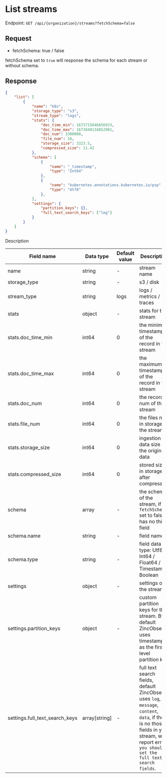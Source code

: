 # List streams

Endpoint: `GET /api/{organization}/streams?fetchSchema=false`

## Request

- fetchSchema: true / false

fetchSchema set to `true` will response the schema for each stream or without schema.

## Response

```json
{
	"list": [
		{
			"name": "k8s",
			"storage_type": "s3",
			"stream_type": "logs",
			"stats": {
				"doc_time_min": 1673715046856933,
				"doc_time_max": 1673849134852901,
				"doc_num": 3300000,
				"file_num": 16,
				"storage_size": 3323.5,
				"compressed_size": 11.42
			},
            "schema": [
				{
					"name": "_timestamp",
					"type": "Int64"
				},
				{
					"name": "kubernetes.annotations.kubernetes.io/psp",
					"type": "Utf8"
				},
            ],
			"settings": {
				"partition_keys": {},
				"full_text_search_keys": ["log"]
			}
		}
	]
}
```

Description

| Field name | Data type | Default value | Description |
|------------|-----------|---------------|-------------|
| name       | string    | -             | stream name |
| storage_type | string  | -             | s3 / disk   |
| stream_type | string   | logs          | logs / metrics / traces |
| stats      | object    | -             | stats for the stream |
| stats.doc_time_min | int64 | 0         | the minimum timestamp of the record in the stream |
| stats.doc_time_max | int64 | 0         | the maximum timestamp of the record in the stream |
| stats.doc_num      | int64 | 0         | the records num of the stream |
| stats.file_num     | int64 | 0         | the files num in storage of the stream |
| stats.storage_size | int64 | 0         | ingestion data size of the original data |
| stats.compressed_size | int64 | 0      | stored size in storage after compression |
| schema     | array     | -             | the schema of the stream, if `fetchSchema` set to false, has no this field |
| schema.name | string   | -             | field name |
| schema.type | string   | -             | field data type: Utf8 / Int64 / Float64 / Timestamp / Boolean |
| settings   | object    | -             | settings of the stream |
| settings.partition_keys | object | -   | custom partition keys for the stream. By default ZincObserve uses timestamp as the first level partition key |
| settings.full_text_search_keys | array[string] | - | full text search fields, default ZincObserve uses `log`, `message`, `content`, `data`, if there is no those fields in your stream, will report error: `you should set the full text search fields`. |
